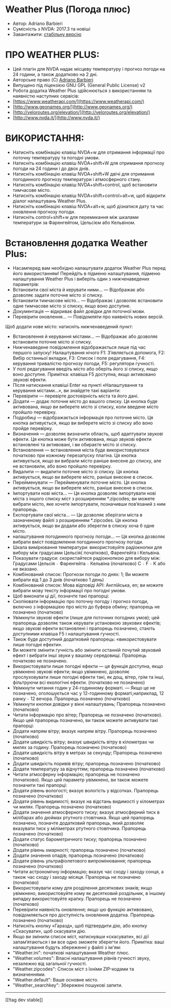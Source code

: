 # Weather Plus (Погода плюс) #

* Автор: Adriano Barbieri
* Сумісність з NVDA: 2017.3 та новіші
* Завантажити: [стабільну версію][1]

# ПРО WEATHER PLUS: #

* Цей плагін для NVDA надає місцеву температуру і прогноз погоди на 24
  години, а також додатково на 2 дні.
* Авторське право (C) [Adriano Barbieri](mailto:adrianobarb@yahoo.it)
* Випущено під ліцензією GNU GPL (General Public License) v2
* Робота додатка Weather Plus здійснюється з використанням та наявністю
  наступних сервісів:
* [https://www.weatherapi.com/](https://www.weatherapi.com/)
* [http://www.geonames.org/](http://www.geonames.org/)
* [http://veloroutes.org/elevation/](http://veloroutes.org/elevation/)
* [http://www.nvda.it/](http://www.nvda.it/)

# ВИКОРИСТАННЯ: #

* Натисніть комбінацію клавіш NVDA+w для отримання інформації про поточну
  температуру та погодні умови.
* Натисніть комбінацію клавіш NVDA+shift+W для отримання прогнозу погоди на
  24 години і до двох днів.
* Натисніть комбінацію клавіш NVDA+shift+W двічі для отримання погодинного
  прогнозу температури і атмосферного стану.
* Натисніть комбінацію клавіш NVDA+shift+control, щоб встановити тимчасове
  місто.
* Натисніть комбінацію клавіш NVDA+shift+control+alt+w, щоб відкрити діалог
  налаштувань Weather Plus.
* Натисніть комбінацію клавіш NVDA+alt+w, щоб дізнатися дату та час
  оновлення прогнозу погоди.
* Натисніть control+shift+w для перемикання між шкалами температури за
  Фаренгейтом, Цельсієм або Кельвіном.

# Встановлення додатка Weather Plus: #

* Насамперед вам необхідно налаштувати додаток Weather Plus перед його використанням! Перейдіть в підменю налаштування, підменю налаштування Weather Plus і виберіть один з нижченаведених параметрів:
 * Встановити свої міста й керувати ними... — Відображає або дозволяє задати поточне місто зі списку.
 * Встановити тимчасове місто... — Відображає і дозволяє встановити одне тимчасове місто зі списку, якщо воно доступне.
 * Документація — відкриває файл довідки для поточної мови.
 * Перевірити оновлення... — Повідомляти про наявність нових версій.

Щоб додати нове місто: натисніть нижченаведений пункт:

* Встановлення й керування містами... — Відображає або дозволяє встановити
  поточне місто зі списку.
* Нижченаведене повідомлення відображається лише під час першого запуску!
  Налаштування нічого F1: З’являється допомога, F2: Вибір останньої вкладки,
  F3: Список і поле редагування, F4: керування тривалістю прогнозу погоди,
  F5: регулятори гучності.
* У полі редагування введіть місто або оберіть його зі списку, якщо воно
  доступне. Примітка: клавіша F5 доступна, якщо активовано звукові ефекти.
* Після натискання клавіші Enter на пункті «Налаштування та керування
  містами...», ви знайдете такі варіанти:
* Перевірити — перевірте достовірність міста та його дані.
* Додати — додає поточне місто до вашого списку. Ця кнопка буде активована,
  якщо ви виберете місто зі списку, коли введене місто пройшло перевірку.
* Подробиці — відображається інформація про поточне місто. Ця кнопка
  активується, якщо ви виберете місто зі списку або воно пройде перевірку.
* Визначення — дозволяє визначити область, щоб адаптувати звукові ефекти. Ця
  кнопка може бути активована, якщо звукові ефекти встановлені та
  активовані, і ви обираєте місто зі списку.
* Встановлення — встановлення міста буде використовуватися початково при
  кожному перезапуску плагіна. Ця кнопка активується, якщо ви вибрали місто
  раніше внесене до списку, але не встановили, або воно пройшло перевірку.
* Видалити — видалити поточне місто зі списку. Ця кнопка активується, якщо
  ви виберете місто, раніше внесене в список.
* Перейменувати — Перейменувати поточне місто. Ця кнопка активується, якщо
  ви виберете місто, раніше внесене в список.
* Імпортувати нові міста... — Ця кнопка дозволяє імпортувати нові міста з
  іншого списку міст з розширенням *.zipcodes; ви можете вибрати місто, яке
  хочете імпортувати, позначивши пов’язаний з ним прапорець.
* Експортувати свої міста... — Це дозволяє зберігати міста в зазначеному
  файлі з розширенням *.zipcodes. Ця кнопка активується, якщо ви додали або
  зберегли в списку хоча б одне місто.
* налаштування погодинного прогнозу погоди... — Ця кнопка дозволяє вибрати
  вміст повідомлення погодинного прогнозу погоди.
* Шкала вимірювання температури: використовуйте радіокнопки для вибору між
  градусами Цельсія( початково), Фаренгейта і Кельвіна.
* Показувати градуси: скористайтеся радіокнопкою для вибору між: Градусами
  Цельсія `-` Фаренгейта `-` Кельвіна (початково) C `-` F `-` K або не
  вказано.
* Комбінований список: Прогнози погоди по днях: 1; Ви можете вибрати від 1
  до 3 днів (початково 1 день)
* Комбінований список: Мова відповіді API: Англійська, en; ви можите вибрати
  мову тексту інформації про погодні умови.
* Щоб виконати ці дії, позначте такі прапорці:
* Скопіювати інформацію про поточну погоду і прогноз погоди, включно з
  інформацією про місто до буфера обміну; прапорець не позначено (початково)
* Увімкнути звукові ефекти (лише для поточних погодних умов); цей прапорець
  дозволяє також керувати установкою звукових ефектів; якщо звукові ефекти
  встановлені і прапорець позначено, стають доступними клавіша F5 і
  налаштування гучності.
* Також буде доступний додатковий прапорець: «використовувати лише погодні
  ефекти».
* Ви можете змінити гучність або змінити останній почутий звуковий ефект і
  вибрати інші звуки у вашому середовищі. Прапорець початково не позначено.
* Використовувати лише погодні ефекти — ця функція доступна, якщо увімкнено
  звукові ефекти; якщо увімкнено, дозволяє прослуховувати лише погодні
  ефекти такі, як дощ, вітер, грім та інші, фільтруючи всі екологічні
  ефекти. (початково не позначено)
* Увімкнути читання годин у 24-годинному форматі. — Якщо це не позначено,
  оголошується час у 12-годинному форматі,наприклад, 12 ранку `-` 12
  вечора. Прапорець позначено (початково)
* Увімкнути кнопки довідки у вікні налаштувань; Прапорець позначено
  (початково)
* Читати інформацію про вітер; Прапорець не позначено (початково). Якщо цей
  прапорець позначено, ви також можете активувати такі прапорці:
* Додати напрям вітру; вказує напрям вітру. Прапорець позначено (початково)
* Додати швидкість вітру; вказує швидкість вітру в кілометрах чи милях за
  годину. Прапорець позначено (початково)
* Додати швидкість вітру в метрах за секунду; Прапорець позначено
  (початково)
* Додати швидкість поривів вітру; прапорець позначено (початково)
* Додати температуру за відчуттям; прапорець позначено (початково)
* Читати атмосферну інформацію; прапорець не позначено (початково). Якщо цей
  параметр увімкнено, ви також можете позначити такі прапорці:
* Додати рівень вологості; вказує вологість у відсотках. Прапорець позначено
  (початково)
* Додати рівень видимості; вказує на відстань видимості у кілометрах чи
  милях. Прапорець позначено (початково)
* Додати значення атмосферного тиску; вказує атмосферний тиск в мілібарах
  або дюймах ртутного стовпчика. Якщо цей прапорець позначено, позначте
  додатковий прапорець, який дозволяє вказувати тиск у міліметрах ртутного
  стовпчика. Прапорець позначено (початково)
* Додати статус барометричного тиску; прапорець позначено (початково)
* Додати рівень хмарності; прапорець позначено (початково)
* Додати значення опадів; прапорець позначено (початково)
* Додати рівень ультрафіолетового випромінювання; прапорець позначено
  (початково)
* Читати астрономічну інформацію; вказує час сходу і заходу сонця, а також
  час сходу і заходу місяця. Прапорець не позначено (початково)
* Використовувати кому для розділення десяткових знаків; якщо увімкнено,
  використовуйте кому як десятковий роздільник, в іншому випадку
  використовуйте крапку. Прапорець не позначено (початково)
* Перевірити наявність оновлення; якщо цю функцію активовано, повідомляється
  про доступність оновлення додатка. Прапорець позначено (початково)
* Натисніть кнопку «Гаразд», щоб підтвердити дію, або кнопку «Скасувати»,
  щоб скасувати дію.
* Якщо ви змінили список міст, натиснувши «скасувати», всі дії
  запам’ятаються і ви все одно зможете зберегти його. Примітка: ваші
  налаштування будуть збереженні у файлі з ім'ям:
* "Weather.ini": початкові налаштування Weather плюс.
* "Weather.volumes": Власні налаштування рівнів гучності звуку, незалежно
  від загальної гучності.
* "Weather.zipcodes": Список міст з їхніми ZIP-кодами та визначеннями.
* "Weather.default":  Ваше основне місто.
* "Weather_searchkey": Збережені пошукові запити.

--------------------------------------------------------------------------------

[[!tag dev stable]]

[1]: https://www.nvaccess.org/addonStore/legacy?file=wetp

